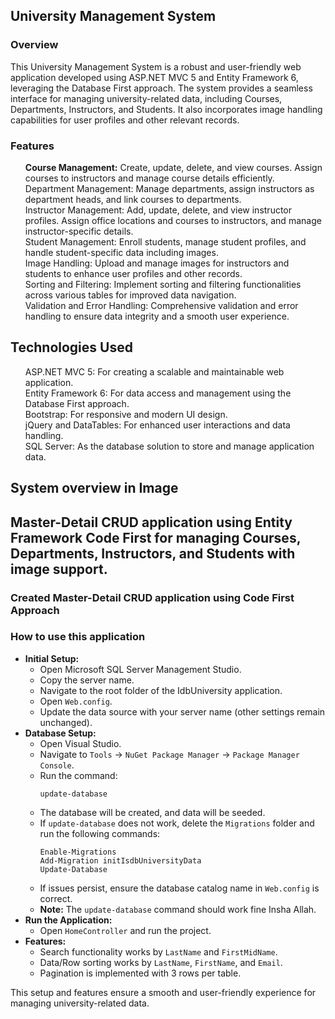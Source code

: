 <h2>University Management System</h2>
<h3>Overview</h3>
<p>This University Management System is a robust and user-friendly web application developed using ASP.NET MVC 5 and Entity Framework 6, leveraging the Database First approach. The system provides a seamless interface for managing university-related data, including Courses, Departments, Instructors, and Students. It also incorporates image handling capabilities for user profiles and other relevant records. </p>

<h3>Features</h3>
<ul style="list-style:none;">
  <li><strong>Course Management:</strong> Create, update, delete, and view courses. Assign courses to instructors and manage course details efficiently.</li>
  <li>Department Management: Manage departments, assign instructors as department heads, and link courses to departments.</li>
  <li>Instructor Management: Add, update, delete, and view instructor profiles. Assign office locations and courses to instructors, and manage instructor-specific details.</li>
  <li>Student Management: Enroll students, manage student profiles, and handle student-specific data including images.</li>
  <li>Image Handling: Upload and manage images for instructors and students to enhance user profiles and other records.</li>
  <li>Sorting and Filtering: Implement sorting and filtering functionalities across various tables for improved data navigation.</li>
  <li>Validation and Error Handling: Comprehensive validation and error handling to ensure data integrity and a smooth user experience.</li>
</ul>

<h2>Technologies Used</h2>
<ul style="list-style:none;">
  <li>ASP.NET MVC 5: For creating a scalable and maintainable web application.</li>
  <li>Entity Framework 6: For data access and management using the Database First approach.</li>
  <li>Bootstrap: For responsive and modern UI design.</li>
  <li>jQuery and DataTables: For enhanced user interactions and data handling.</li>
  <li>SQL Server: As the database solution to store and manage application data.</li>
</ul>

<h2>System overview in Image</h2>


<h2>Master-Detail CRUD application using Entity Framework Code First for managing Courses, Departments, Instructors, and Students with image support.</h2>
<h3>Created Master-Detail CRUD application using Code First Approach</h3>
<h3>How to use this application</h3>

<ul>
  <li>
    <strong>Initial Setup:</strong>
    <ul>
      <li>Open Microsoft SQL Server Management Studio.</li>
      <li>Copy the server name.</li>
      <li>Navigate to the root folder of the IdbUniversity application.</li>
      <li>Open <code>Web.config</code>.</li>
      <li>Update the data source with your server name (other settings remain unchanged).</li>
    </ul>
  </li>
  
  <li>
    <strong>Database Setup:</strong>
    <ul>
      <li>Open Visual Studio.</li>
      <li>Navigate to <code>Tools</code> -> <code>NuGet Package Manager</code> -> <code>Package Manager Console</code>.</li>
      <li>Run the command:
        <pre><code>update-database</code></pre>
      </li>
      <li>The database will be created, and data will be seeded.</li>
      <li>If <code>update-database</code> does not work, delete the <code>Migrations</code> folder and run the following commands:
        <pre><code>Enable-Migrations
Add-Migration initIsdbUniversityData
Update-Database</code></pre>
      </li>
      <li>If issues persist, ensure the database catalog name in <code>Web.config</code> is correct.</li>
      <li><strong>Note:</strong> The <code>update-database</code> command should work fine Insha Allah.</li>
    </ul>
  </li>

  <li>
    <strong>Run the Application:</strong>
    <ul>
      <li>Open <code>HomeController</code> and run the project.</li>
    </ul>
  </li>

  <li>
    <strong>Features:</strong>
    <ul>
      <li>Search functionality works by <code>LastName</code> and <code>FirstMidName</code>.</li>
      <li>Data/Row sorting works by <code>LastName</code>, <code>FirstName</code>, and <code>Email</code>.</li>
      <li>Pagination is implemented with 3 rows per table.</li>
    </ul>
  </li>
</ul>

<p>This setup and features ensure a smooth and user-friendly experience for managing university-related data.</p>









